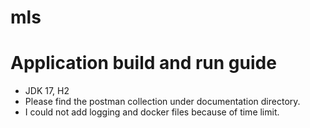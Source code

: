 # mls

# Application build and run guide

- JDK 17, H2
- Please find the postman collection under documentation directory.
- I could not add logging and docker files because of time limit.